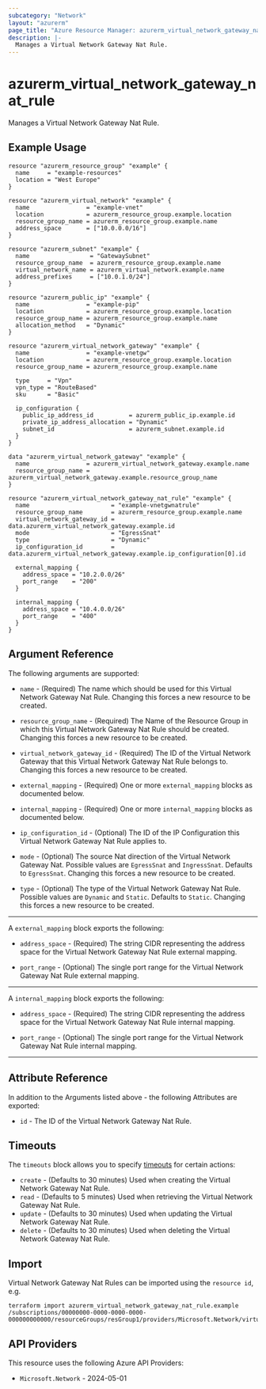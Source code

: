 ```yaml
---
subcategory: "Network"
layout: "azurerm"
page_title: "Azure Resource Manager: azurerm_virtual_network_gateway_nat_rule"
description: |-
  Manages a Virtual Network Gateway Nat Rule.
---
```


# azurerm_virtual_network_gateway_nat_rule

Manages a Virtual Network Gateway Nat Rule.

## Example Usage

```hcl
resource "azurerm_resource_group" "example" {
  name     = "example-resources"
  location = "West Europe"
}

resource "azurerm_virtual_network" "example" {
  name                = "example-vnet"
  location            = azurerm_resource_group.example.location
  resource_group_name = azurerm_resource_group.example.name
  address_space       = ["10.0.0.0/16"]
}

resource "azurerm_subnet" "example" {
  name                 = "GatewaySubnet"
  resource_group_name  = azurerm_resource_group.example.name
  virtual_network_name = azurerm_virtual_network.example.name
  address_prefixes     = ["10.0.1.0/24"]
}

resource "azurerm_public_ip" "example" {
  name                = "example-pip"
  location            = azurerm_resource_group.example.location
  resource_group_name = azurerm_resource_group.example.name
  allocation_method   = "Dynamic"
}

resource "azurerm_virtual_network_gateway" "example" {
  name                = "example-vnetgw"
  location            = azurerm_resource_group.example.location
  resource_group_name = azurerm_resource_group.example.name

  type     = "Vpn"
  vpn_type = "RouteBased"
  sku      = "Basic"

  ip_configuration {
    public_ip_address_id          = azurerm_public_ip.example.id
    private_ip_address_allocation = "Dynamic"
    subnet_id                     = azurerm_subnet.example.id
  }
}

data "azurerm_virtual_network_gateway" "example" {
  name                = azurerm_virtual_network_gateway.example.name
  resource_group_name = azurerm_virtual_network_gateway.example.resource_group_name
}

resource "azurerm_virtual_network_gateway_nat_rule" "example" {
  name                       = "example-vnetgwnatrule"
  resource_group_name        = azurerm_resource_group.example.name
  virtual_network_gateway_id = data.azurerm_virtual_network_gateway.example.id
  mode                       = "EgressSnat"
  type                       = "Dynamic"
  ip_configuration_id        = data.azurerm_virtual_network_gateway.example.ip_configuration[0].id

  external_mapping {
    address_space = "10.2.0.0/26"
    port_range    = "200"
  }

  internal_mapping {
    address_space = "10.4.0.0/26"
    port_range    = "400"
  }
}
```

## Argument Reference

The following arguments are supported:

* `name` - (Required) The name which should be used for this Virtual Network Gateway Nat Rule. Changing this forces a new resource to be created.

* `resource_group_name` - (Required) The Name of the Resource Group in which this Virtual Network Gateway Nat Rule should be created. Changing this forces a new resource to be created.

* `virtual_network_gateway_id` - (Required) The ID of the Virtual Network Gateway that this Virtual Network Gateway Nat Rule belongs to. Changing this forces a new resource to be created.

* `external_mapping` - (Required) One or more `external_mapping` blocks as documented below.

* `internal_mapping` - (Required) One or more `internal_mapping` blocks as documented below.

* `ip_configuration_id` - (Optional) The ID of the IP Configuration this Virtual Network Gateway Nat Rule applies to.

* `mode` - (Optional) The source Nat direction of the Virtual Network Gateway Nat. Possible values are `EgressSnat` and `IngressSnat`. Defaults to `EgressSnat`. Changing this forces a new resource to be created.

* `type` - (Optional) The type of the Virtual Network Gateway Nat Rule. Possible values are `Dynamic` and `Static`. Defaults to `Static`. Changing this forces a new resource to be created.

---

A `external_mapping` block exports the following:

* `address_space` - (Required) The string CIDR representing the address space for the Virtual Network Gateway Nat Rule external mapping.

* `port_range` - (Optional) The single port range for the Virtual Network Gateway Nat Rule external mapping.

---

A `internal_mapping` block exports the following:

* `address_space` - (Required) The string CIDR representing the address space for the Virtual Network Gateway Nat Rule internal mapping.

* `port_range` - (Optional) The single port range for the Virtual Network Gateway Nat Rule internal mapping.

---

## Attribute Reference

In addition to the Arguments listed above - the following Attributes are exported:

* `id` - The ID of the Virtual Network Gateway Nat Rule.

## Timeouts

The `timeouts` block allows you to specify [timeouts](https://developer.hashicorp.com/terraform/language/resources/configure#define-operation-timeouts) for certain actions:

* `create` - (Defaults to 30 minutes) Used when creating the Virtual Network Gateway Nat Rule.
* `read` - (Defaults to 5 minutes) Used when retrieving the Virtual Network Gateway Nat Rule.
* `update` - (Defaults to 30 minutes) Used when updating the Virtual Network Gateway Nat Rule.
* `delete` - (Defaults to 30 minutes) Used when deleting the Virtual Network Gateway Nat Rule.

## Import

Virtual Network Gateway Nat Rules can be imported using the `resource id`, e.g.

```shell
terraform import azurerm_virtual_network_gateway_nat_rule.example /subscriptions/00000000-0000-0000-0000-000000000000/resourceGroups/resGroup1/providers/Microsoft.Network/virtualNetworkGateways/gw1/natRules/rule1
```

## API Providers
<!-- This section is generated, changes will be overwritten -->
This resource uses the following Azure API Providers:

* `Microsoft.Network` - 2024-05-01
